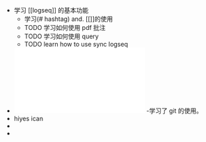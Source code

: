 - 学习 [[logseq]] 的基本功能
	- 学习(# hashtag) and. [[]]的使用
	- TODO 学习如何使用 pdf 批注
	- TODO  学习如何使用 query
	- TODO  learn how to use sync logseq
- ![1.pdf](../assets/1_1710573477246_0.pdf)
  -学习了 git 的使用。
- hiyes ican
-
-